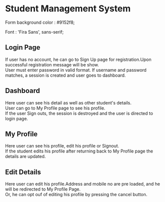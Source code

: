 # Student Management System
Form background color : #9152f8;

Font : 'Fira Sans', sans-serif;

## Login Page

If user has no account, he can go to Sign Up page for registration.Upon successful registration message will be show.
<br>
User must enter password in valid format. If username and password matches, a session is created and user goes to dashboard.

## Dashboard

Here user can see his detail as well as other student's details.
<br>
User can go to My Profile page to see his profile.
<br>
If the user Sign outs, the session is destroyed and the user is directed to login page.

## My Profile

Here user can see his profile, edit his profile or Signout.
<br>
If the student edits his profile after returning back to My Profile page the details are updated.

## Edit Details

Here user can edit his profile.Address and mobile no are pre loaded, and he will be redirected to My Profile Page.
<br>
Or, he can opt ouf of editing his profile by pressing the cancel button.